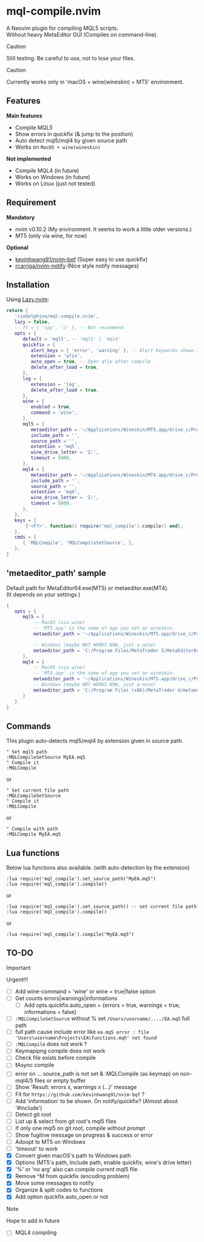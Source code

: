 # mql-compile.nvim

A Neovim plugin for compiling MQL5 scripts.  
Without heavy MetaEditor GUI (Compiles on command-line).

> [!Caution]
> Still testing. Be careful to use, not to lose your files.

> [!Caution]
> Currently works only in 'macOS + wine(wineskin) + MT5' environment.


## Features
**Main features**
- Compile MQL5
- Show errors in quickfix (& jump to the position)
- Auto detect mql5/mql4 by given source path
- Works on `MacOS + wine(wineskin)`

**Not implemented**
- Compile MQL4 (in future)
- Works on Windows (in future)
- Works on Linux (just not tested)


## Requirement
**Mandatory**
- nvim v0.10.2 (My environment. It seems to work a little older versions.)
- MT5 (only via wine, for now)

**Optional**
- [kevinhwang91/nvim-bqf](https://github.com/kevinhwang91/nvim-bqf) (Super easy to use quickfix)
- [rcarriga/nvim-notify](https://github.com/rcarriga/nvim-notify) (Nice style notify messages)

## Installation

Using [Lazy.nvim](https://github.com/folke/lazy.nvim):

```lua
return {
   'riodelphino/mql-compile.nvim',
   lazy = false,
   -- ft = { 'cpp', 'c' }, -- Not recommend
   opts = {
      default = 'mql5', -- 'mql5' | 'mql4'
      quickfix = {
         alert_keys = { 'error', 'warning' }, -- Alert keywords shown in quickfix
         extension = 'qfix',
         auto_open = true, -- Open qfix after compile
         delete_after_load = true,
      },
      log = {
         extension = 'log',
         delete_after_load = true,
      },
      wine = {
         enabled = true,
         command = 'wine',
      },
      mql5 = {
         metaeditor_path = '~/Applications/Wineskin/MT5.app/drive_c/Program Files/MetaTrader 5/MetaEditor64.exe', -- your MT5 exe's path
         include_path = '',
         source_path = '',
         extention = 'mq5',
         wine_drive_letter = 'Z:',
         timeout = 5000,
      },
      mql4 = {
         metaeditor_path = '~/Applications/Wineskin/MT4.app/drive_c/Program Files (x86)/XMTrading MT4/metaeditor.exe', -- your MT4 exe's path
         include_path = '',
         source_path = '',
         extention = 'mq4',
         wine_drive_letter = 'Z:',
         timeout = 5000,
      },
   },
   keys = {
       {'<F7>', function() require('mql_compile').compile() end},
   },
   cmds = {
      { 'MQLCompile', 'MQLCompileSetSource', },
   },
}
```

## 'metaeditor_path' sample

Default path for MetaEditor64.exe(MT5) or metaeditor.exe(MT4).  
(It depends on your settings.)
```lua
{
   opts = {
      mql5 = {
          -- MacOS (via wine)
          -- 'MT5.app' is the name of app you set on wineskin.
          metaeditor_path = '~/Applications/Wineskin/MT5.app/drive_c/Program Files/MetaTrader 5/MetaEditor64.exe',

          -- Windows (maybe NOT WORKS NOW, just a note)
          metaeditor_path = 'C:/Program Files/MetaTrader 5/MetaEditor64.exe',
      },
      mql4 = {
          -- MacOS (via wine)
          -- 'MT4.app' is the name of app you set on wineskin.
          metaeditor_path = '~/Applications/Wineskin/MT5.app/drive_c/Program Files (x86)/MetaTrader 4/metaeditor.exe',
          -- Windows (maybe NOT WORKS NOW, just a note)
          metaeditor_path = 'C:/Program Files (x86)/MetaTrader 4/metaeditor.exe',
      }
   }
}

```


## Commands

This plugin auto-detects mql5/mql4 by extension given in source path.
```vim
" Set mql5 path
:MQLCompileSetSource MyEA.mq5
" Compile it
:MQLCompile
```
or
```vim
" Set current file path
:MQLCompileSetSource
" Compile it
:MQLCompile
```
or
```vim
" Compile with path
:MQLCompile MyEA.mq5
```
## Lua functions

Below lua functions also available. (with auto-detection by the extension)
```vim
:lua require('mql_compile').set_source_path("MyEA.mq5")
:lua require('mql_compile').compile()
```
or
```vim
:lua require('mql_compile').set_source_path() -- set current file path
:lua require('mql_compile').compile()
```

or
```vim
:lua require('mql_compile').compile("MyEA.mq5")
```

## TO-DO

> [!Important]
> Urgent!!!

- [ ] Add wine-command = 'wine' or wine = true|false option
- [ ] Get counts errors|warnings|informations
   - [ ] Add opts.quickfix.auto_open = {errors = true, warnings = true, informations = false}
- [ ] `:MQLCompileSetSource` without % set `/Users/username/..../EA.mq5` full path
- [ ] full path cause include error like `ea.mq5 error : file 'Users\username\Projects\EA\functions.mqh' not found`
- [ ] `:MQLCompile` does not work ?
- [ ] Keymapipng compile does not work
- [ ] Check file exists before compile
- [ ] ❗️Async compile
- [ ] error on ... source_path is not set & :MQLCompile (as keymap) on non-mql4/5 files or empty buffer
- [ ] Show 'Result: errors x, warnings x (...)' message
- [ ] Fit for `https://github.com/kevinhwang91/nvim-bqf` ?
- [ ] Add 'information' to be shown. On notify/quickfix? (Almost about '#include')
- [ ] Detect git root
- [ ] List up & select from git root's mql5 files 
- [ ] If only one mql5 on git root, compile without prompt
- [ ] Show fugitive message on progress & success or error
- [ ] Adoopt to MT5 on Windows
- [ ] 'timeout' to work
- [x] Convert given macOS's path to Windows path
- [x] Options (MT5's path, Include path, enable quickfix, wine's drive letter)
- [x] '%' or 'no arg' also can compile current mql5 file
- [x] Remove ^M from quickfix (encoding problem)
- [x] Move some messages to notify
- [x] Organize & split codes to functions
- [x] Add option quickfix.auto_open or not

> [!Note]
> Hope to add in future

- [ ] MQL4 compiling
